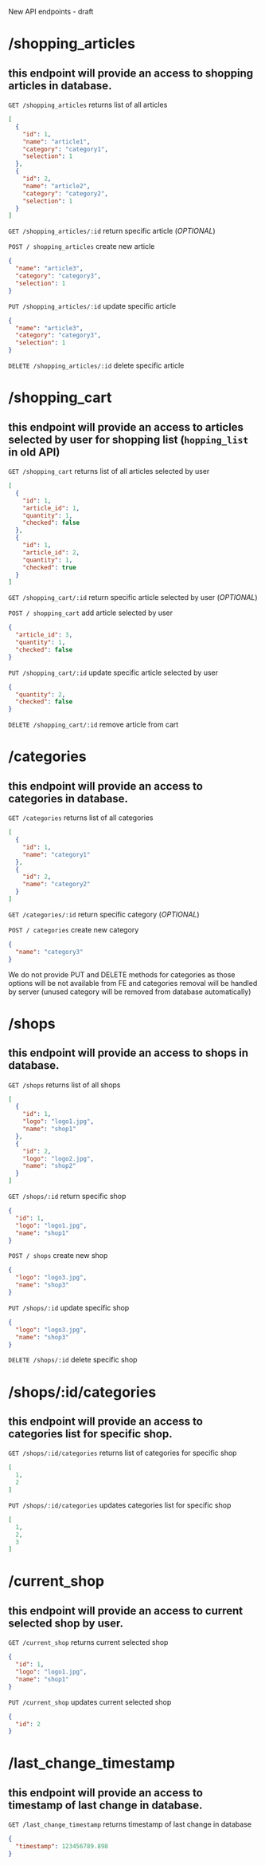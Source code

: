 New API endpoints - draft

# /shopping_articles

## this endpoint will provide an access to shopping articles in database.

`GET /shopping_articles`
returns list of all articles

```json
[
  {
    "id": 1,
    "name": "article1",
    "category": "category1",
    "selection": 1
  },
  {
    "id": 2,
    "name": "article2",
    "category": "category2",
    "selection": 1
  }
]
```

`GET /shopping_articles/:id`
return specific article (*OPTIONAL*)

`POST / shopping_articles`
create new article

```json
{
  "name": "article3",
  "category": "category3",
  "selection": 1
}
```

`PUT /shopping_articles/:id`
update specific article

```json
{
  "name": "article3",
  "category": "category3",
  "selection": 1
}
```

`DELETE /shopping_articles/:id`
delete specific article

# /shopping_cart

## this endpoint will provide an access to articles selected by user for shopping list (`hopping_list` in old API)

`GET /shopping_cart`
returns list of all articles selected by user

```json
[
  {
    "id": 1,
    "article_id": 1,
    "quantity": 1,
    "checked": false
  },
  {
    "id": 1,
    "article_id": 2,
    "quantity": 1,
    "checked": true
  }
]
```

`GET /shopping_cart/:id`
return specific article selected by user (*OPTIONAL*)

`POST / shopping_cart`
add article selected by user

```json
{
  "article_id": 3,
  "quantity": 1,
  "checked": false
}
```

`PUT /shopping_cart/:id`
update specific article selected by user

```json
{
  "quantity": 2,
  "checked": false
}
```

`DELETE /shopping_cart/:id`
remove article from cart

# /categories

## this endpoint will provide an access to categories in database.

`GET /categories`
returns list of all categories

```json
[
  {
    "id": 1,
    "name": "category1"
  },
  {
    "id": 2,
    "name": "category2"
  }
]
```

`GET /categories/:id`
return specific category (*OPTIONAL*)

`POST / categories`
create new category

```json
{
  "name": "category3"
}
```

We do not provide PUT and DELETE methods for categories as those options will be not available from FE and categories
removal will be handled by server (unused category will be removed from database automatically)

# /shops

## this endpoint will provide an access to shops in database.

`GET /shops`
returns list of all shops

```json
[
  {
    "id": 1,
    "logo": "logo1.jpg",
    "name": "shop1"
  },
  {
    "id": 2,
    "logo": "logo2.jpg",
    "name": "shop2"
  }
]
```

`GET /shops/:id`
return specific shop

```json
{
  "id": 1,
  "logo": "logo1.jpg",
  "name": "shop1"
}
```

`POST / shops`
create new shop

```json
{
  "logo": "logo3.jpg",
  "name": "shop3"
}
```

`PUT /shops/:id`
update specific shop

```json
{
  "logo": "logo3.jpg",
  "name": "shop3"
}
```

`DELETE /shops/:id`
delete specific shop

# /shops/:id/categories

## this endpoint will provide an access to categories list for specific shop.

`GET /shops/:id/categories`
returns list of categories for specific shop

```json
[
  1,
  2
]
```

`PUT /shops/:id/categories`
updates categories list for specific shop

```json
[
  1,
  2,
  3
]
```

# /current_shop

## this endpoint will provide an access to current selected shop by user.

`GET /current_shop`
returns current selected shop

```json
{
  "id": 1,
  "logo": "logo1.jpg",
  "name": "shop1"
}
```

`PUT /current_shop`
updates current selected shop

```json
{
  "id": 2
}
```

# /last_change_timestamp

## this endpoint will provide an access to timestamp of last change in database.

`GET /last_change_timestamp`
returns timestamp of last change in database

```json
{
  "timestamp": 123456789.898
}
```